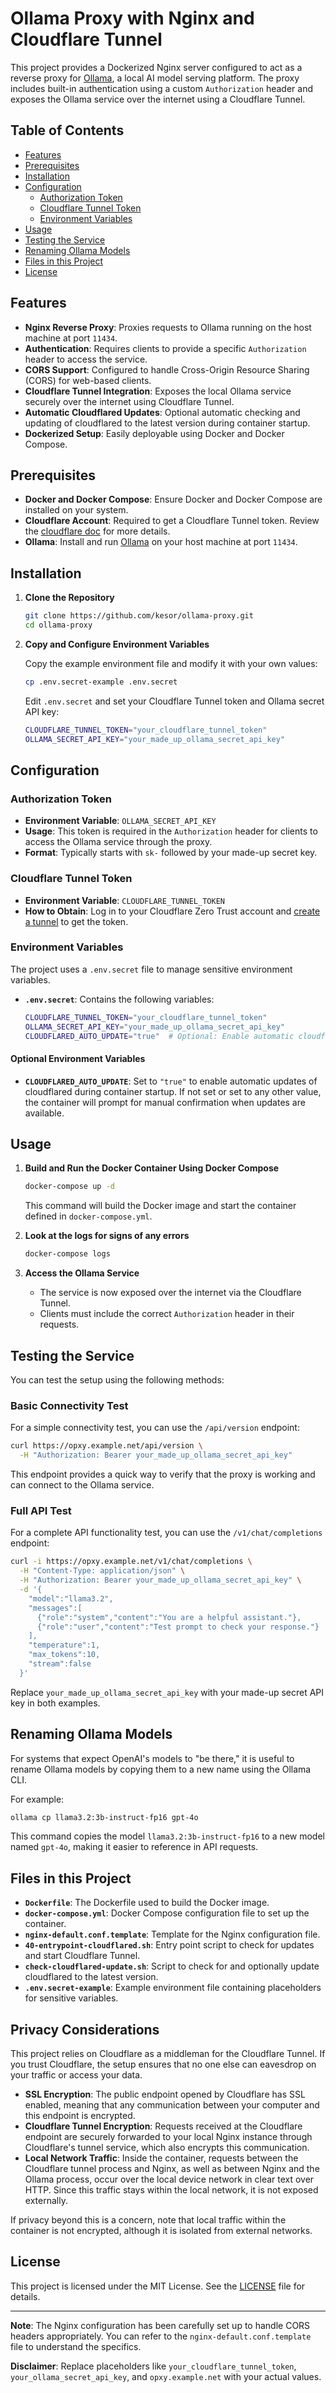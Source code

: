# Ollama Proxy with Nginx and Cloudflare Tunnel

This project provides a Dockerized Nginx server configured to act as a
reverse proxy for [Ollama](https://github.com/jmorganca/ollama), a local
AI model serving platform. The proxy includes built-in authentication
using a custom `Authorization` header and exposes the Ollama service
over the internet using a Cloudflare Tunnel.

## Table of Contents

- [Features](#features)
- [Prerequisites](#prerequisites)
- [Installation](#installation)
- [Configuration](#configuration)
  - [Authorization Token](#authorization-token)
  - [Cloudflare Tunnel Token](#cloudflare-tunnel-token)
  - [Environment Variables](#environment-variables)
- [Usage](#usage)
- [Testing the Service](#testing-the-service)
- [Renaming Ollama Models](#renaming-ollama-models)
- [Files in this Project](#files-in-this-project)
- [License](#license)

## Features

- **Nginx Reverse Proxy**: Proxies requests to Ollama running on the host machine at port `11434`.
- **Authentication**: Requires clients to provide a specific `Authorization` header to access the service.
- **CORS Support**: Configured to handle Cross-Origin Resource Sharing (CORS) for web-based clients.
- **Cloudflare Tunnel Integration**: Exposes the local Ollama service securely over the internet using Cloudflare Tunnel.
- **Automatic Cloudflared Updates**: Optional automatic checking and updating of cloudflared to the latest version during container startup.
- **Dockerized Setup**: Easily deployable using Docker and Docker Compose.

## Prerequisites

- **Docker and Docker Compose**: Ensure Docker and Docker Compose are installed on your system.
- **Cloudflare Account**: Required to get a Cloudflare Tunnel token. Review the [cloudflare doc](./docs/cloudflare.md) for more details.
- **Ollama**: Install and run [Ollama](https://github.com/jmorganca/ollama) on your host machine at port `11434`.

## Installation

1. **Clone the Repository**

   ```bash
   git clone https://github.com/kesor/ollama-proxy.git
   cd ollama-proxy
   ```

2. **Copy and Configure Environment Variables**

   Copy the example environment file and modify it with your own values:

   ```bash
   cp .env.secret-example .env.secret
   ```

   Edit `.env.secret` and set your Cloudflare Tunnel token and Ollama secret API key:

   ```bash
   CLOUDFLARE_TUNNEL_TOKEN="your_cloudflare_tunnel_token"
   OLLAMA_SECRET_API_KEY="your_made_up_ollama_secret_api_key"
   ```

## Configuration

### Authorization Token

- **Environment Variable**: `OLLAMA_SECRET_API_KEY`
- **Usage**: This token is required in the `Authorization` header for clients to access the Ollama service through the proxy.
- **Format**: Typically starts with `sk-` followed by your made-up secret key.

### Cloudflare Tunnel Token

- **Environment Variable**: `CLOUDFLARE_TUNNEL_TOKEN`
- **How to Obtain**: Log in to your Cloudflare Zero Trust account and [create a tunnel](https://www.cloudflare.com/products/tunnel/) to get the token.

### Environment Variables

The project uses a `.env.secret` file to manage sensitive environment variables.

- **`.env.secret`**: Contains the following variables:

  ```bash
  CLOUDFLARE_TUNNEL_TOKEN="your_cloudflare_tunnel_token"
  OLLAMA_SECRET_API_KEY="your_made_up_ollama_secret_api_key"
  CLOUDFLARED_AUTO_UPDATE="true"  # Optional: Enable automatic cloudflared updates
  ```

#### Optional Environment Variables

- **`CLOUDFLARED_AUTO_UPDATE`**: Set to `"true"` to enable automatic updates of cloudflared during container startup. If not set or set to any other value, the container will prompt for manual confirmation when updates are available.

## Usage

1. **Build and Run the Docker Container Using Docker Compose**

   ```bash
   docker-compose up -d
   ```

   This command will build the Docker image and start the container defined in `docker-compose.yml`.

2. **Look at the logs for signs of any errors**

   ```bash
   docker-compose logs
   ```

3. **Access the Ollama Service**

   - The service is now exposed over the internet via the Cloudflare Tunnel.
   - Clients must include the correct `Authorization` header in their requests.

## Testing the Service

You can test the setup using the following methods:

### Basic Connectivity Test

For a simple connectivity test, you can use the `/api/version` endpoint:

```bash
curl https://opxy.example.net/api/version \
  -H "Authorization: Bearer your_made_up_ollama_secret_api_key"
```

This endpoint provides a quick way to verify that the proxy is working and can connect to the Ollama service.

### Full API Test

For a complete API functionality test, you can use the `/v1/chat/completions` endpoint:

```bash
curl -i https://opxy.example.net/v1/chat/completions \
  -H "Content-Type: application/json" \
  -H "Authorization: Bearer your_made_up_ollama_secret_api_key" \
  -d '{
    "model":"llama3.2",
    "messages":[
      {"role":"system","content":"You are a helpful assistant."},
      {"role":"user","content":"Test prompt to check your response."}
    ],
    "temperature":1,
    "max_tokens":10,
    "stream":false
  }'
```

Replace `your_made_up_ollama_secret_api_key` with your made-up secret API key in both examples.

## Renaming Ollama Models

For systems that expect OpenAI's models to "be there," it is useful to
rename Ollama models by copying them to a new name using the Ollama CLI.

For example:

```bash
ollama cp llama3.2:3b-instruct-fp16 gpt-4o
```

This command copies the model `llama3.2:3b-instruct-fp16` to a new model
named `gpt-4o`, making it easier to reference in API requests.

## Files in this Project

- **`Dockerfile`**: The Dockerfile used to build the Docker image.
- **`docker-compose.yml`**: Docker Compose configuration file to set up the container.
- **`nginx-default.conf.template`**: Template for the Nginx configuration file.
- **`40-entrypoint-cloudflared.sh`**: Entry point script to check for updates and start Cloudflare Tunnel.
- **`check-cloudflared-update.sh`**: Script to check for and optionally update cloudflared to the latest version.
- **`.env.secret-example`**: Example environment file containing placeholders for sensitive variables.

## Privacy Considerations

This project relies on Cloudflare as a middleman for the Cloudflare Tunnel. If you trust Cloudflare, the setup ensures that no one else can eavesdrop on your traffic or access your data.

- **SSL Encryption**: The public endpoint opened by Cloudflare has SSL enabled, meaning that any communication between your computer and this endpoint is encrypted.
- **Cloudflare Tunnel Encryption**: Requests received at the Cloudflare endpoint are securely forwarded to your local Nginx instance through Cloudflare's tunnel service, which also encrypts this communication.
- **Local Network Traffic**: Inside the container, requests between the Cloudflare tunnel process and Nginx, as well as between Nginx and the Ollama process, occur over the local device network in clear text over HTTP. Since this traffic stays within the local network, it is not exposed externally.

If privacy beyond this is a concern, note that local traffic within the container is not encrypted, although it is isolated from external networks.

## License

This project is licensed under the MIT License. See the [LICENSE](LICENSE) file for details.

---

**Note**: The Nginx configuration has been carefully set up to handle CORS
headers appropriately. You can refer to the `nginx-default.conf.template`
file to understand the specifics.

**Disclaimer**: Replace placeholders like `your_cloudflare_tunnel_token`,
`your_ollama_secret_api_key`, and `opxy.example.net` with your actual values.
